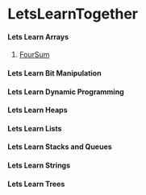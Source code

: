 # LetsLearnTogether

#### Lets Learn Arrays
1. [FourSum](/LetsLearnArrays/src/FourSum.java)

#### Lets Learn Bit Manipulation

#### Lets Learn Dynamic Programming

#### Lets Learn Heaps

#### Lets Learn Lists

#### Lets Learn Stacks and Queues

#### Lets Learn Strings

#### Lets Learn Trees
